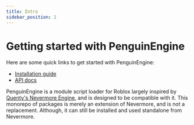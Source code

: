 ```yaml
---
title: Intro
sidebar_position: 1
---
```


# Getting started with PenguinEngine

Here are some quick links to get started with PenguinEngine:

* [Installation guide](/docs/install)
* [API docs](/api/AccelTween)

PenguinEngine is a module script loader for Roblox largely inspired by [Quenty's Nevermore Engine](https://github.com/Quenty/NevermoreEngine), and is designed to be compatible with it. This monorepo of packages is merely an extension of Nevermore, and is not a replacement. Although, it can still be installed and used standalone from Nevermore.

